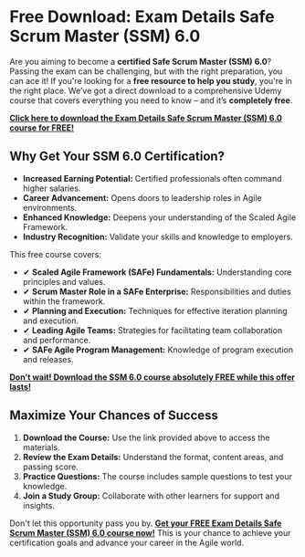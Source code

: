# Free Download: Exam Details Safe Scrum Master (SSM) 6.0

Are you aiming to become a **certified Safe Scrum Master (SSM) 6.0**? Passing the exam can be challenging, but with the right preparation, you can ace it! If you're looking for a **free resource to help you study**, you're in the right place. We’ve got a direct download to a comprehensive Udemy course that covers everything you need to know – and it’s **completely free**.

[**Click here to download the Exam Details Safe Scrum Master (SSM) 6.0 course for FREE!**](https://udemywork.com/exam-details-safe-scrum-master-ssm-6-0)

## Why Get Your SSM 6.0 Certification?

*   **Increased Earning Potential:** Certified professionals often command higher salaries.
*   **Career Advancement:** Opens doors to leadership roles in Agile environments.
*   **Enhanced Knowledge:** Deepens your understanding of the Scaled Agile Framework.
*   **Industry Recognition:** Validate your skills and knowledge to employers.

This free course covers:

*   ✔ **Scaled Agile Framework (SAFe) Fundamentals:** Understanding core principles and values.
*   ✔ **Scrum Master Role in a SAFe Enterprise:** Responsibilities and duties within the framework.
*   ✔ **Planning and Execution:** Techniques for effective iteration planning and execution.
*   ✔ **Leading Agile Teams:** Strategies for facilitating team collaboration and performance.
*   ✔ **SAFe Agile Program Management:** Knowledge of program execution and releases.

[**Don’t wait! Download the SSM 6.0 course absolutely FREE while this offer lasts!**](https://udemywork.com/exam-details-safe-scrum-master-ssm-6-0)

## Maximize Your Chances of Success

1.  **Download the Course:** Use the link provided above to access the materials.
2.  **Review the Exam Details:** Understand the format, content areas, and passing score.
3.  **Practice Questions:** The course includes sample questions to test your knowledge.
4.  **Join a Study Group:** Collaborate with other learners for support and insights.

Don't let this opportunity pass you by. **[Get your FREE Exam Details Safe Scrum Master (SSM) 6.0 course now!](https://udemywork.com/exam-details-safe-scrum-master-ssm-6-0)** This is your chance to achieve your certification goals and advance your career in the Agile world.

